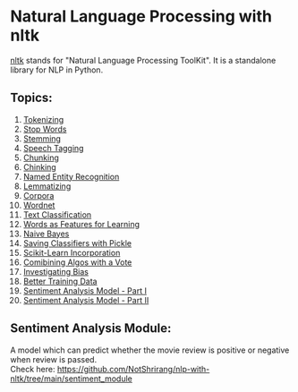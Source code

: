# Natural Language Processing with nltk

<a href = "https://www.nltk.org">nltk</a> stands for "Natural Language Processing ToolKit".
It is a standalone library for NLP in Python.

## Topics:

1. <a href = "https://github.com/NotShrirang/nlp-with-nltk/blob/main/01_tokenizing_nltk.py">Tokenizing<a>
2. <a href = "https://github.com/NotShrirang/nlp-with-nltk/blob/main/02_stop_words_nltk.py">Stop Words<a>
3. <a href = "https://github.com/NotShrirang/nlp-with-nltk/blob/main/03_stemming_nltk.py">Stemming<a>
4. <a href = "https://github.com/NotShrirang/nlp-with-nltk/blob/main/04_speech_tagging_nltk.ipynb">Speech Tagging<a>
5. <a href = "https://github.com/NotShrirang/nlp-with-nltk/blob/main/05_chunking_nltk.ipynb">Chunking<a>
6. <a href = "https://github.com/NotShrirang/nlp-with-nltk/blob/main/06_chinking_nltk.ipynb">Chinking<a>
7. <a href = "https://github.com/NotShrirang/nlp-with-nltk/blob/main/07_named_entity_recognition.ipynb">Named Entity Recognition<a>
8. <a href = "https://github.com/NotShrirang/nlp-with-nltk/blob/main/08_lemmatizing.ipynb">Lemmatizing<a>
9. <a href = "https://github.com/NotShrirang/nlp-with-nltk/blob/main/09_corpora.ipynb">Corpora<a>
10. <a href = "https://github.com/NotShrirang/nlp-with-nltk/blob/main/10_wordnet.ipynb">Wordnet<a>
11. <a href = "https://github.com/NotShrirang/nlp-with-nltk/blob/main/11_text_classification.ipynb">Text Classification<a>
12. <a href = "https://github.com/NotShrirang/nlp-with-nltk/blob/main/12_words_as_features_for_learning.ipynb">Words as Features for Learning<a>
13. <a href = "https://github.com/NotShrirang/nlp-with-nltk/blob/main/13_naive_bayes.ipynb">Naive Bayes<a>
14. <a href = "https://github.com/NotShrirang/nlp-with-nltk/blob/main/14_saving_classifier_with_pickle.ipynb">Saving Classifiers with Pickle<a>
15. <a href = "https://github.com/NotShrirang/nlp-with-nltk/blob/main/15_scikit_learn_incorporation.ipynb">Scikit-Learn Incorporation<a>
16. <a href = "https://github.com/NotShrirang/nlp-with-nltk/blob/main/16_combining_algos_with_a_vote.ipynb">Comibining Algos with a Vote<a>
17. <a href = "https://github.com/NotShrirang/nlp-with-nltk/blob/main/17_investigating_bias.ipynb">Investigating Bias<a>
18. <a href = "https://github.com/NotShrirang/nlp-with-nltk/blob/main/18_better_training_data.ipynb">Better Training Data<a>
19. <a href = "https://github.com/NotShrirang/nlp-with-nltk/blob/main/19_sentiment_analysis_model_part_1.ipynb">Sentiment Analysis Model - Part I<a>
20. <a href = "https://github.com/NotShrirang/nlp-with-nltk/blob/main/20_sentiment_analysis_model_part_2.ipynb">Sentiment Analysis Model - Part II<a>

## Sentiment Analysis Module:
A model which can predict whether the movie review is positive or negative when review is passed.<br>
Check here: https://github.com/NotShrirang/nlp-with-nltk/tree/main/sentiment_module
